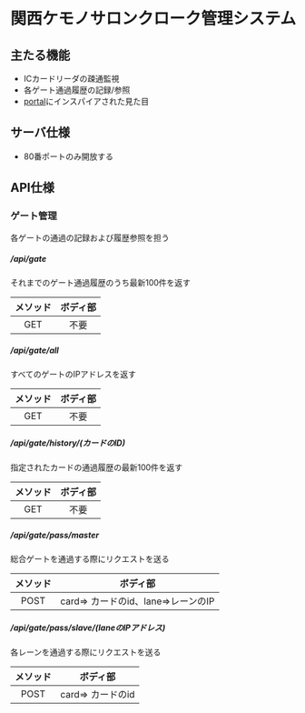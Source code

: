 # 関西ケモノサロンクローク管理システム

## 主たる機能

- ICカードリーダの疎通監視
- 各ゲート通過履歴の記録/参照
- [portal]にインスパイアされた見た目

[portal]:http://www.thinkwithportals.com/

## サーバ仕様

- 80番ポートのみ開放する

## API仕様

### ゲート管理

各ゲートの通過の記録および履歴参照を担う

##### /api/gate

それまでのゲート通過履歴のうち最新100件を返す

| メソッド |ボディ部|
|:--:|:--:|
|GET|不要|

##### /api/gate/all

すべてのゲートのIPアドレスを返す

| メソッド |ボディ部|
|:--:|:--:|
|GET|不要|

##### /api/gate/history/(カードのID)

指定されたカードの通過履歴の最新100件を返す

| メソッド |ボディ部|
|:--:|:--:|
|GET|不要|

##### /api/gate/pass/master

総合ゲートを通過する際にリクエストを送る

| メソッド |ボディ部|
|:--:|:--:|
|POST|card=> カードのid、lane=>レーンのIP|

##### /api/gate/pass/slave/(laneのIPアドレス)

各レーンを通過する際にリクエストを送る

| メソッド |ボディ部|
|:--:|:--:|
|POST|card=> カードのid|


